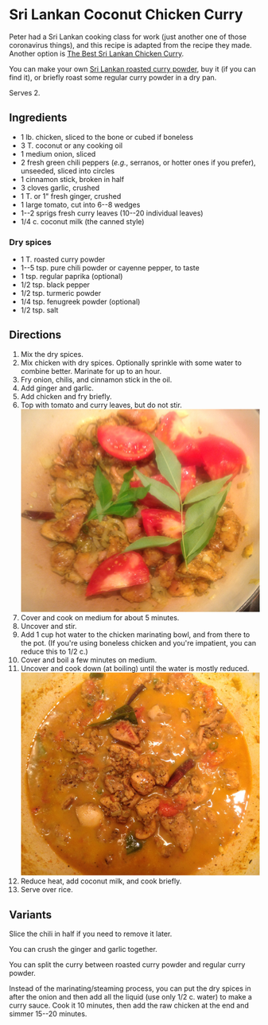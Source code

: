 # Sri Lankan Coconut Chicken Curry

Peter had a Sri Lankan cooking class for work (just another one of those coronavirus things), and this recipe is adapted from the recipe they made.  Another option is [The Best Sri Lankan Chicken Curry](https://www.theflavorbender.com/sri-lankan-chicken-curry/).

You can make your own [Sri Lankan roasted curry powder](../appetizers/roastedCurryPowder.md), buy it (if you can find it), or briefly roast some regular curry powder in a dry pan.

Serves 2.

## Ingredients

* 1 lb. chicken, sliced to the bone or cubed if boneless
* 3 T. coconut or any cooking oil
* 1 medium onion, sliced
* 2 fresh green chili peppers (*e.g.*, serranos, or hotter ones if you prefer), unseeded, sliced into circles
* 1 cinnamon stick, broken in half
* 3 cloves garlic, crushed
* 1 T. or 1" fresh ginger, crushed
* 1 large tomato, cut into 6--8 wedges
* 1--2 sprigs fresh curry leaves (10--20 individual leaves)
* 1/4 c. coconut milk (the canned style)

### Dry spices

* 1 T. roasted curry powder
* 1--5 tsp. pure chili powder or cayenne pepper, to taste
* 1 tsp. regular paprika (optional)
* 1/2 tsp. black pepper
* 1/2 tsp. turmeric powder
* 1/4 tsp. fenugreek powder (optional)
* 1/2 tsp. salt


## Directions

1. Mix the dry spices.
2. Mix chicken with dry spices.  Optionally sprinkle with some water to combine better.  Marinate for up to an hour.
3. Fry onion, chilis, and cinnamon stick in the oil. 
4. Add ginger and garlic.
5. Add chicken and fry briefly.
6. Top with tomato and curry leaves, but do not stir.  ![not stirring](../images/sri_curry1.png)
7. Cover and cook on medium for about 5 minutes.
8. Uncover and stir.
9. Add 1 cup hot water to the chicken marinating bowl, and from there to the pot.  (If you're using boneless chicken and you're impatient, you can reduce this to 1/2 c.)
10. Cover and boil a few minutes on medium.
11. Uncover and cook down (at boiling) until the water is mostly reduced.   ![reducing](../images/sri_curry2.png)
12. Reduce heat, add coconut milk, and cook briefly.
13. Serve over rice.

## Variants

Slice the chili in half if you need to remove it later.

You can crush the ginger and garlic together.

You can split the curry between roasted curry powder and regular curry powder.

Instead of the marinating/steaming process, you can put the dry spices in after the onion and then add all the liquid (use only 1/2 c. water) to make a curry sauce.  Cook it 10 minutes, then add the raw chicken at the end and simmer 15--20 minutes.





